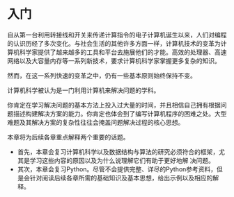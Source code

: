 # 入门

自从第一台利用转接线和开关来传递计算指令的电子计算机诞生以来，人们对编程的认识历经了多次变化。与社会生活的其他许多方面一样，计算机技术的变革为计算机科学家提供了越来越多的工具和平台去施展他们的才能。高效的处理器、高速网络以及大容量内存等一系列新技术，要求计算机科学家掌握更多复杂的知识。

然而，在这一系列快速的变革之中，仍有一些基本原则始终保持不变。

计算机科学被认为是一门利用计算机来解决问题的学科。

你肯定在学习解决问题的基本方法上投入过大量的时间，并且相信自己拥有根据问题描述构建解决方案的能力。你肯定也体会到了编写计算机程序的困难之处。大型难题及其解决方案的复杂性往往会掩盖问题解决过程的核心思想。

本章将为后续各章重点解释两个重要的话题。

- 首先，本章会复习计算机科学以及数据结构与算法的研究必须符合的框架，尤其是学习这些内容的原因以及为什么说理解它们有助于更好地解
决问题。
- 其次，本章会复习Python。尽管不会提供完整、详尽的Python参考资料，但是会针对阅读后续各章所需的基础知识及基本思想，给出示例以及相应的解释。